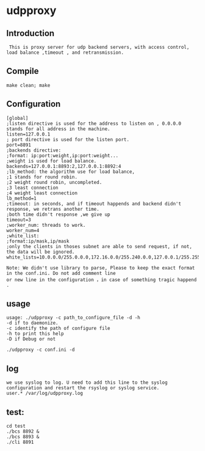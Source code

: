 # udpproxy 

Introduction
---
     This is proxy server for udp backend servers, with access control, load balance ,timeout , and retransmission.

Compile
---
    make clean; make 

Configuration
---
    [global]
    ;listen directive is used for the address to listen on , 0.0.0.0 stands for all address in the machine.
    listen=127.0.0.1
    ; port directive is used for the listen port.
    port=8891
    ;backends directive:
    ;format: ip:port:weight,ip:port:weight...
    ;weight is used for load balance.
    backends=127.0.0.1:8893:2,127.0.0.1:8892:4
    ;lb_method: the algorithm use for load balance,
    ;1 stands for round robin.
    ;2 weight round robin, uncompleted.
    ;3 least connection
    ;4 weight least connection
    lb_method=1
    ;timeout: in seconds, and if timeout happends and backend didn't response, we retrans another time.
    ;both time didn't response ,we give up
    timeout=3
    ;worker_num: threads to work. 
    worker_num=4
    ;white_list:
    ;format:ip/mask,ip/mask
    ;only the clients in thoses subnet are able to send request, if not, the data will be ignored. 
    white_lists=10.0.0.0/255.0.0.0,172.16.0.0/255.240.0.0,127.0.0.1/255.255.255.255
    
    Note: We didn't use library to parse, Please to keep the exact format in the conf.ini. Do not add comment line
    or new line in the configuration ，in case of something tragic happend .
    
usage
---
    usage: ./udpproxy -c path_to_configure_file -d -h
    -d if to daemonize.
    -c identify the path of configure file
    -h to print this help
    -D if Debug or not
    
    ./udpproxy -c conf.ini -d
    
log
---
    we use syslog to log. U need to add this line to the syslog configuration and restart the rsyslog or syslog service. 
    user.* /var/log/udpproxy.log

test:
---
    cd test 
    ./bcs 8892 &
    ./bcs 8893 &
    ./cli 8891
